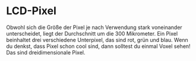 # LCD-Pixel

Obwohl sich die Größe der Pixel je nach Verwendung stark voneinander
unterscheidet, liegt der Durchschnitt um die 300 Mikrometer. Ein Pixel
beinhaltet drei verschiedene Unterpixel, das sind rot, grün und blau. Wenn du
denkst, dass Pixel schon cool sind, dann solltest du einmal Voxel sehen! Das
sind dreidimensionale Pixel.
